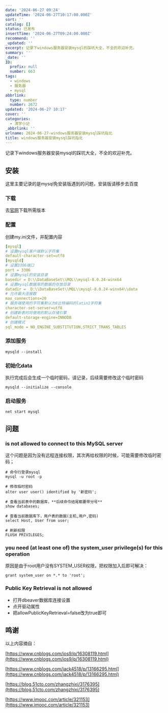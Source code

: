 ```yaml
---
date: '2024-06-27 09:24'
updateTime: '2024-06-27T10:17:00.000Z'
sort: ''
catalog: []
status: 已发布
insertTime: '2024-06-27T09:24:00.000Z'
recommend: ''
_updated: ''
excerpt: 记录下windows服务器安装mysql的踩坑大全，不全的欢迎补充。
summary: ''
_date: ''
ID:
  prefix: null
  number: 663
tags:
  - windows
  - 服务器
  - mysql
abbrlink:
  type: number
  number: 2672
updated: '2024-06-27 10:17'
cover: ''
categories:
  - 清学小记
_abbrlink: ''
urlname: 2024-06-27-windows服务器安装mysql踩坑指北
title: windows服务器安装mysql踩坑指北
---
```


记录下windows服务器安装mysql的踩坑大全，不全的欢迎补充。


## 安装


这里主要记录的是mysql免安装版遇到的问题，安装版请移步去百度


### 下载


去[官网](https://dev.mysql.com/downloads/mysql/)下载所需版本


### 配置


创建my.ini文件，并配置内容


```yaml
[mysql]
# 设置mysql客户端默认字符集
default-character-set=utf8
[mysqld]
# 设置3306端口
port = 3306
# 设置mysql的安装目录
basedir = D:\\DataBaseSet\\MQL\\mysql-8.0.24-winx64
# 设置mysql数据库的数据的存放目录
datadir =  D:\\DataBaseSet\\MQL\\mysql-8.0.24-winx64\\data
# 允许最大连接数
max_connections=20
# 服务端使用的字符集默认为8比特编码的latin1字符集
character-set-server=utf8
# 创建新表时将使用的默认存储引擎
default-storage-engine=INNODB
# 创建模式
sql_mode = NO_ENGINE_SUBSTITUTION,STRICT_TRANS_TABLES
```


### 添加服务


```shell
mysqld --install
```


### 初始化data


执行完成后会生成一个临时密码，请记录，后续需要修改这个临时密码


```shell
mysqld --initialize --console
```


### 启动服务


```shell
net start mysql
```


## 问题


### is not allowed to connect to this MySQL server


这个问题是因为没有远程连接权限，其次再给权限的时候，可能需要修改临时密码；


```shell
# 命令行登录mysql
mysql -u root -p

# 修改临时密码
alter user user() identified by '新密码';

# 查看当前表中的数据库，**后续命令结尾都要带分号**
show databases;

# 查看当前数据库下，用户表的数据(主机,用户,密码)
select Host, User from user;

# 刷新权限
FLUSH PRIVILEGES;
```


### you need (at least one of) the system_user privilege(s) for this operation


原因是由于root用户没有SYSTEM_USER权限，把权限加入后即可解决：


```shell
grant system_user on *.* to 'root';
```


### Public Key Retrieval is not allowed

- 打开dbeaver数据库连接设置
- 点开驱动属性
- 把allowPublicKeyRetrieval=false改为true即可

## 鸣谢


以上内容摘自：


[https://www.cnblogs.com/ios9/p/16308119.html](https://www.cnblogs.com/ios9/p/16308119.html)


[https://www.cnblogs.com/jack4518/p/13166295.html](https://www.cnblogs.com/jack4518/p/13166295.html)


[https://blog.51cto.com/zhangzhixi/3176395](https://blog.51cto.com/zhangzhixi/3176395)


[https://www.imooc.com/article/321153](https://www.imooc.com/article/321153)


